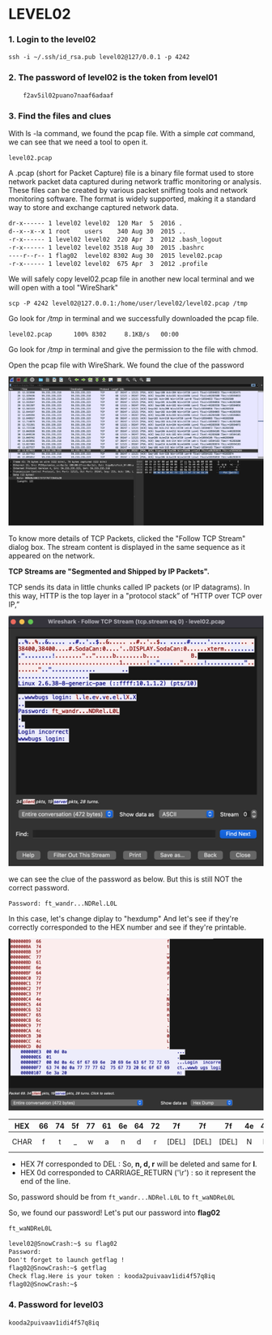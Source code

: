 # LEVEL02

### 1. Login to the level02

```
ssh -i ~/.ssh/id_rsa.pub level02@127/0.0.1 -p 4242
```

### 2. The password of level02 is the token from level01

```
    f2av5il02puano7naaf6adaaf
```

### 3. Find the files and clues

With ls -la command, we found the pcap file. With a simple _cat_ command, we can see that we need a tool to open it.

```
level02.pcap
```

A .pcap (short for Packet Capture) file is a binary file format used to store network packet data captured during network traffic monitoring or analysis. These files can be created by various packet sniffing tools and network monitoring software. The format is widely supported, making it a standard way to store and exchange captured network data.

```
dr-x------ 1 level02 level02  120 Mar  5  2016 .
d--x--x--x 1 root    users    340 Aug 30  2015 ..
-r-x------ 1 level02 level02  220 Apr  3  2012 .bash_logout
-r-x------ 1 level02 level02 3518 Aug 30  2015 .bashrc
----r--r-- 1 flag02  level02 8302 Aug 30  2015 level02.pcap
-r-x------ 1 level02 level02  675 Apr  3  2012 .profile
```

We will safely copy level02.pcap file in another new local terminal and we will open with a tool "WireShark"

```
scp -P 4242 level02@127.0.0.1:/home/user/level02/level02.pcap /tmp
```

Go look for _/tmp_ in terminal and we successfully downloaded the pcap file.

```
level02.pcap      100% 8302     8.1KB/s   00:00
```

Go look for _/tmp_ in terminal and give the permission to the file with chmod.

Open the pcap file with WireShark.
We found the clue of the password

![Alt text](image.png)

To know more details of TCP Packets, clicked the "Follow TCP Stream" dialog box. The stream content is displayed in the same sequence as it appeared on the network.

**TCP Streams are "Segmented and Shipped by IP Packets".**

TCP sends its data in little chunks called IP packets (or IP datagrams). In this way, HTTP is the top layer in a "protocol stack” of “HTTP over TCP over IP,”

![Alt text](image-1.png)

we can see the clue of the password as below. But this is still NOT the correct password.

```
Password: ft_wandr...NDRel.L0L
```

In this case, let's change diplay to "hexdump"
And let's see if they're correctly corresponded to the HEX number and see if they're printable.

![Alt text](image-2.png)

| HEX  | 66  | 74  | 5f  | 77  | 61  | 6e  | 64  | 72  |  7f   |  7f   |  7f   | 4e  | 44  | 52  | 65  | 6c  |  7f   | 4c  | 30  | 4c  |        0d         |
| :--: | :-: | :-: | :-: | :-: | :-: | :-: | :-: | :-: | :---: | :---: | :---: | :-: | :-: | :-: | :-: | :-: | :---: | :-: | :-: | :-: | :---------------: |
| CHAR |  f  |  t  | \_  |  w  |  a  |  n  |  d  |  r  | [DEL] | [DEL] | [DEL] |  N  |  D  |  R  |  e  |  l  | [DEL] |  L  |  0  |  L  | [CARRIAGE RETURN] |

- HEX 7f corresponded to DEL : So, **n, d, r** will be deleted and same for **l**.
- HEX 0d corresponded to CARRIAGE_RETURN ('\r') : so it represent the end of the line.

So, password should be from `ft_wandr...NDRel.L0L` to `ft_waNDReL0L`

So, we found our password! Let's put our password into **flag02**

```
ft_waNDReL0L
```

```
level02@SnowCrash:~$ su flag02
Password:
Don't forget to launch getflag !
flag02@SnowCrash:~$ getflag
Check flag.Here is your token : kooda2puivaav1idi4f57q8iq
flag02@SnowCrash:~$
```

### 4. Password for level03

```
kooda2puivaav1idi4f57q8iq
```
